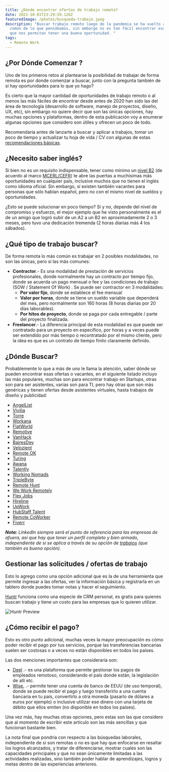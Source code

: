 ```yaml
---
title: ¿Dónde encontrar ofertas de trabajo remoto?
date: 2022-10-01T23:29:59.126Z
featuredImage: /photos/busqueda-trabajo.jpeg
description: "Buscar trabajo remoto luego de la pandemia se ha vuelto algo más
  común de lo que pensábamos, sin embargo no es tan fácil encontrar esas ofertas
  que nos permitan tener una buena oportunidad. "
tags:
  - Remote Work
---
```

## ¿Por Dónde Comenzar ?
Uno de los primeros retos al plantearse la posibilidad de trabajar de forma remota es por don﻿de comenzar a buscar, junto con la pregunta también de si hay oportunidades para lo que yo hago?

Es cierto que la mayor cantidad de oportunidades de trabajo remoto o al menos las más fáciles de encontrar desde antes de 2020 han sido las del área de tecnología (desarrollo de software, manejo de proyectos, diseño, UX, etc), sin embargo no quiere decir que son las únicas opciones, hay muchas opciones y plataformas, dentro de esta publicación voy a enumerar algunas opciones que considero son útiles y ofrecen un poco de todo.

Recomendaría antes de lanzarte a buscar y aplicar a trabajos, tomar un poco de tiempo y actualizar tu hoja de vida / CV con algunas de estas [recomendaciones básicas](/2022-03-24-tips-para-mejorar-tu-cv-y-mostrar-mejor-tus-capacidades/).

## ¿Necesito saber inglés?
Si bien no es un requisito indispensable, tener como mínimo un [nivel B2](https://www.britishcouncil.es/ingles/niveles/b2) (de acuerdo al marco [MCERL/CEFR](https://es.wikipedia.org/wiki/Marco_Com%C3%BAn_Europeo_de_Referencia_para_las_lenguas)) te abre las puertas a muchísimas más oportunidades en cualquier país, inclusive muchos que no tienen el inglés como idioma oficial.  Sin embargo, sí existen también vacantes para personas que sólo hablan español, pero no con el mismo nivel de sueldos y oportunidades.

¿Esto se puede solucionar en poco tiempo? Sí y no, depende del nivel de compromiso y esfuerzo, el mejor ejemplo que he visto personalmente es el de un amigo que logró subir de un A2 a un B2 en aproximadamente 2 o 3 meses, pero tuvo una dedicación tremenda (2 horas diarias más 4 los sábados).

## ¿Qué tipo de trabajo buscar?
De forma remota lo más común es trabajar en 2 posibles modalidades, no son las únicas, pero sí las más comunes:
- **Contractor**.- Es una modalidad de prestación de servicios profesionales, donde normalmente hay un contracto por tiempo fijo, donde se acuerda un pago mensual o fee y las condiciones de trabajo (SOW / Statement Of Work) .  Se puede ser contractor en 3 modalidades:
	- **Por valor fijo**, donde se establece el fee mensual
	- **Valor por horas**, donde se tiene un sueldo variable que dependerá del mes, pero normalmente son 160 horas (8 horas diarias por 20 días laborables).
	- **Por hitos de proyecto**, donde se paga por cada entregable / parte del proyecto finalizada.
- **Freelancer**.- La diferencia principal de esta modalidad es que puede ser contratado para un proyecto en específico, por horas y a veces puede ser extendido por más tiempo o recontratado por el mismo cliente, pero la idea es que es un contrato de tiempo finito claramente definido.

## ¿Dónde Buscar?
Probablemente lo que a más de uno le llama la atención, saber dónde se pueden encontrar esas ofertas o vacantes, en el siguiente listado incluyo las más populares, muchas son para encontrar trabajo en Startups, otras son para ser asistentes, varias son para TI, pero hay otras que son más genéricas y tienen ofertas desde asistentes virtuales, hasta trabajos de diseño y publicidad:

* [AngelList](https://angel.co)
* [Vivilia](https://vivilia.com/)
* [Torre](https://torre.co/)
* [Workana](https://www.workana.com/es/)
* [FlatWorld](https://flatworld.co/)
* [Remotive](https://remotive.com/)
* [VanHack](https://vanhack.com/)
* [BairesDev](https://jobs.bairesdev.com/)
* [Velozient](https://velozient.com/careers/)
* [Remote OK](https://remoteok.io/)
* [Turing](https://www.turing.com/)
* [Awana](https://www.awana.io/job-openings)
* [Talently](https://talently.tech/)
* [Working Nomads](https://workingnomads.co/)
* [TripleByte](https://triplebyte.com)
* [Remote Hunt](https://remotehunt.com)
* [We Work Remotely](https://weworkremotely.com)
* [Flex Jobs](https://flexjobs.com)
* [Hireline](https://hireline.io/)
* [UpWork](https://www.upwork.com/)
* [HubStaff Talent](https://talent.hubstaff.com/)
* [Remote CoWorker](https://remotecoworker.com/)
* [Fiverr](https://www.fiverr.com/)

***Nota:*** *LinkedIn siempre será el punto de referencia para las empresas de afuera, así que hay que tener un perfil completo y bien armado, independiente de si se aplica a través de su opción de [trabajos](https://www.linkedin.com/jobs/) (que también es buena opción).*

## Gestionar las solicitudes / ofertas de trabajo
Esto lo agrego como una opción adicional que es la de una herramienta que permite ingresar a las ofertas, ver la información básica y registrarla en un tablero donde puedes tomar notas y hacer el seguimiento.

[Huntr](https://huntr.co/) funciona como una especie de CRM personal, es gratis para quienes buscan trabajo y tiene un costo para las empresas que lo quieren utilizar.

![Huntr Preview](https://huntr.co/images/discovery-hero-new.png)

## ¿Cómo recibir el pago?
Esto es otro punto adicional, muchas veces la mayor preocupación es cómo poder recibir el pago por tus servicios, porque las transferencias bancarias suelen ser costosas o a veces no están disponibles en todos los países.

Las dos menciones importantes que consideraría son:
- [Deel](https://deel.com/referrals/Ivan-v5m9Bzw5) .- es una plataforma que permite gestionar los pagos de empleados remotoso, considerando el país donde están, la legislación de allí etc.
- [Wise](https://wise.com/invite/u/ivanc1094), .- permite tener una cuenta de banco de EEUU (de uso temporal), donde se puede recibir el pago y luego transferirlo a una cuenta bancaria en tu país, convertirlo a otra moneda (pasarlo de dólares a euros por ejemplo) o inclusive utilizar ese dinero con una tarjeta de débito que ellos emiten (no disponible en todos los países).

Una vez más, hay muchas otras opciones, pero estas son las que considero que al momento de escribir este artículo son las más sencillas y que funcionan bastante bien.

La nota final que pondría con respecto a las búsquedas laborales, independiente de si son remotas o no es que hay que enfocarse en resaltar los logros alcanzados, y tratar de diferenciarse, mostrar cuales son las capacidades principales y que no sean únicamente limitadas a las actividades realizadas, sino también poder hablar de aprendizajes, logros y metas dentro de las experiencias anteriores.